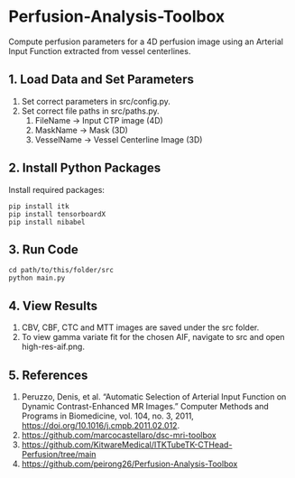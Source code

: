 # Perfusion-Analysis-Toolbox
Compute perfusion parameters for a 4D perfusion image using an Arterial Input Function extracted from vessel centerlines.

## 1. Load Data and Set Parameters
1) Set correct parameters in src/config.py. 
2) Set correct file paths in src/paths.py.
    1) FileName -> Input CTP image (4D)
    2) MaskName -> Mask (3D)
    3) VesselName -> Vessel Centerline Image (3D)

## 2. Install Python Packages
Install required packages:

```
pip install itk
pip install tensorboardX
pip install nibabel

```
## 3. Run Code
```
cd path/to/this/folder/src
python main.py
```
## 4. View Results
1) CBV, CBF, CTC and MTT images are saved under the src folder.
2) To view gamma variate fit for the chosen AIF, navigate to src and open high-res-aif.png.

## 5. References
1. Peruzzo, Denis, et al. “Automatic Selection of Arterial Input Function on Dynamic Contrast-Enhanced MR Images.” Computer Methods and Programs in Biomedicine, vol. 104, no. 3, 2011, https://doi.org/10.1016/j.cmpb.2011.02.012.
2. https://github.com/marcocastellaro/dsc-mri-toolbox
3. https://github.com/KitwareMedical/ITKTubeTK-CTHead-Perfusion/tree/main
4. https://github.com/peirong26/Perfusion-Analysis-Toolbox


